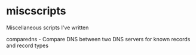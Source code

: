# miscscripts

Miscellaneous scripts I've written 

comparedns - Compare DNS between two DNS servers for known records and record types

